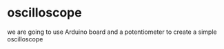 # oscilloscope
we are going to use Arduino board and a potentiometer to create a simple oscilloscope 
